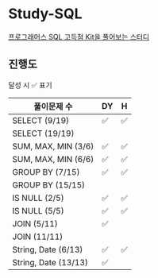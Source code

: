 # Study-SQL

[프로그래머스 SQL 고득점 Kit을 풀어보는 스터디](https://school.programmers.co.kr/learn/challenges?tab=sql_practice_kit)

## 진행도

달성 시 ✅ 표기

| 풀이문제 수               | DY   | H    |
| -------------------- | ---- | ---- |
| SELECT (9/19)        | ✅    | ✅    |
| SELECT (19/19)       |      |      |
| SUM, MAX, MIN (3/6)  | ✅    | ✅    |
| SUM, MAX, MIN (6/6)  | ✅    | ✅    |
| GROUP BY (7/15)      | ✅    | ✅    |
| GROUP BY (15/15)     |      |      |
| IS NULL (2/5)        | ✅    | ✅    |
| IS NULL (5/5)        | ✅    | ✅    |
| JOIN (5/11)          | ✅    |      |
| JOIN (11/11)         |      |      |
| String, Date (6/13)  | ✅    | ✅    |
| String, Date (13/13) | ✅    |      |
